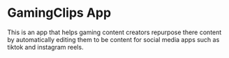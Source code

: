 # GamingClips App

This is an app that helps gaming content creators repurpose there content by automatically editing them to be content for social media apps such as tiktok and instagram reels.

